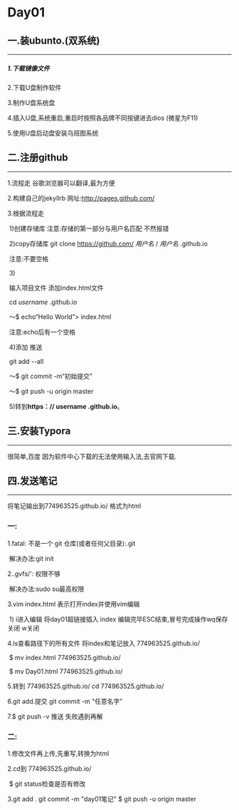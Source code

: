 # Day01

## 一.装ubunto.(双系统)

***



##### 1.下载镜像文件

2.下载U盘制作软件

3.制作U盘系统盘

4.插入U盘,系统重启,重启时按照各品牌不同按键进去dios (微星为F11)

5.使用U盘启动盘安装乌班图系统



## 二.注册github

***

1.流程走 谷歌浏览器可以翻译,最为方便

2.构建自己的jekyllrb 网址:http://pages.github.com/

3.根据流程走

​		1)创建存储库 注意:存储的第一部分与用户名匹配 不然报错

​		2)copy存储库  git clone https://github.com/ *用户名* / *用户名* .github.io

​				注意:不要空格

​		3)

​			输入项目文件 添加index.html文件

​			cd *username* .github.io

​			〜$ echo“Hello World”> index.html

​			注意:echo后有一个空格

​		4)添加 推送

​			git add --all

​			〜$ git commit -m“初始提交”

​			〜$ git push -u origin master

​		5)转到**https：// username .github.io**。



## 三.安装Typora

------

很简单,百度 因为软件中心下载的无法使用输入法,去官网下载.



## 四.发送笔记

------

将笔记输出到774963525.github.io/  格式为html

### 一:

1.fatal: 不是一个 git 仓库(或者任何父目录):.git 

​	解决办法:git init

2..gvfs/': 权限不够

​	解决办法:sudo su最高权限

3.vim index.html 表示打开index并使用vim编辑

​	1) i进入编辑 将day01超链接插入 index 编辑完毕ESC结束,冒号完成操作wq保存关闭 w关闭

4.ls查看路径下的所有文件 将index和笔记放入 774963525.github.io/

​	$ mv index.html 774963525.github.io/

​	$ mv Day01.html 774963525.github.io/

5.转到 774963525.github.io/ 		cd 774963525.github.io/ 

6.git add.提交 git commit -m "任意名字" 

7.$ git push -v 推送  失败遇到再解

### 二:

1.修改文件再上传,先重写,转换为html

2.cd到 774963525.github.io/  

​		$ git status检查是否有修改

3.git add .  		git commit -m "day01笔记"   $ git push -u origin master

